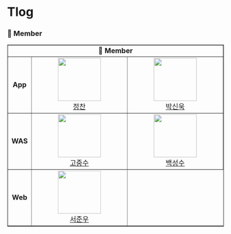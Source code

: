 # Tlog

### 📌 Member
<table border="1">
  <tr>
    <td align="center" colspan="3">
      <b>👦 Member</b>
    </td>
  </tr>
  <tr>
      <td align="center">
        <b>App</b>
      </td>
      <td align="center" width="260px">
            <a href="https://github.com/cksckckcks"><img height="100px" width="100px" src="https://avatars.githubusercontent.com/u/125573608?v=4"/></a>
            <br />
            <a href="https://github.com/cksckckcks">정찬</a>
      </td>
      <td align="center" width="260px">
            <a href="https://github.com/DollarGut"><img height="100px" width="100px" src="https://avatars.githubusercontent.com/u/165395314?v=4"/></a>
            <br />
            <a href="https://github.com/DollarGut">박신욱</a>
      </td>
     
  </tr>
  <tr>
    <td align="center">
        <b>WAS</b>
      </td>
    <td align="center" width="260px">
            <a href="https://github.com/joongsu"><img height="100px" width="100px" src="https://avatars.githubusercontent.com/u/112760801?v=4"/></a>
            <br />
            <a href="https://github.com/joongsu">고중수</a>
      </td>
      <td align="center" width="260px">
            <a href="https://github.com/patternplane"><img height="100px" width="100px" src="https://avatars.githubusercontent.com/u/83691618?v=4"/></a>
            <br />
            <a href="https://github.com/patternplane">백성수</a>
      </td>
  </tr>
   <tr>
    <td align="center">
        <b>Web</b>
    </td>
    <td align="center" width="260px">
            <a href="https://github.com/csjws"><img height="100px" width="100px" src="https://avatars.githubusercontent.com/u/163653896?v=4"/></a>
            <br />
            <a href="https://github.com/csjws">서준우</a>
      </td>
  </tr>
   
</table>
